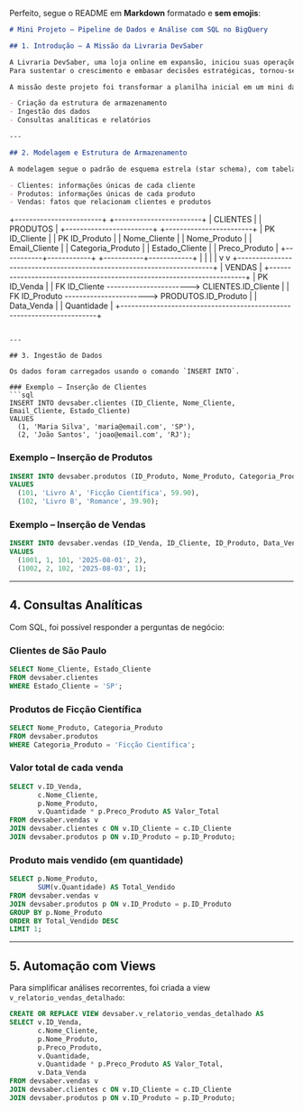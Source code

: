 Perfeito, segue o README em **Markdown** formatado e **sem emojis**:

```markdown
# Mini Projeto – Pipeline de Dados e Análise com SQL no BigQuery  

## 1. Introdução – A Missão da Livraria DevSaber  

A Livraria DevSaber, uma loja online em expansão, iniciou suas operações registrando vendas em planilhas simples.  
Para sustentar o crescimento e embasar decisões estratégicas, tornou-se necessário evoluir para uma arquitetura de dados mais robusta.  

A missão deste projeto foi transformar a planilha inicial em um mini data warehouse no Google BigQuery, construindo um pipeline completo que contemplasse:  

- Criação da estrutura de armazenamento  
- Ingestão dos dados  
- Consultas analíticas e relatórios  

---

## 2. Modelagem e Estrutura de Armazenamento  

A modelagem segue o padrão de esquema estrela (star schema), com tabelas de dimensão e tabela fato.  

- Clientes: informações únicas de cada cliente  
- Produtos: informações únicas de cada produto  
- Vendas: fatos que relacionam clientes e produtos  

```

+------------------------+                      +------------------------+
\|        CLIENTES        |                      |        PRODUTOS        |
+------------------------+                      +------------------------+
\| PK ID\_Cliente          |                      | PK ID\_Produto          |
\| Nome\_Cliente           |                      | Nome\_Produto           |
\| Email\_Cliente          |                      | Categoria\_Produto      |
\| Estado\_Cliente         |                      | Preco\_Produto          |
+-----------+------------+                      +-----------+------------+
\|                                               |
\|                                               |
v                                               v
+-----------------------------------------------------------------------+
\|                               VENDAS                                  |
+-----------------------------------------------------------------------+
\| PK ID\_Venda                                                           |
\| FK ID\_Cliente  -----------------------> CLIENTES.ID\_Cliente           |
\| FK ID\_Produto  -----------------------> PRODUTOS.ID\_Produto           |
\| Data\_Venda                                                            |
\| Quantidade                                                            |
+-----------------------------------------------------------------------+

````

---

## 3. Ingestão de Dados  

Os dados foram carregados usando o comando `INSERT INTO`.  

### Exemplo – Inserção de Clientes  
```sql
INSERT INTO devsaber.clientes (ID_Cliente, Nome_Cliente, Email_Cliente, Estado_Cliente)
VALUES 
  (1, 'Maria Silva', 'maria@email.com', 'SP'),
  (2, 'João Santos', 'joao@email.com', 'RJ');
````

### Exemplo – Inserção de Produtos

```sql
INSERT INTO devsaber.produtos (ID_Produto, Nome_Produto, Categoria_Produto, Preco_Produto)
VALUES
  (101, 'Livro A', 'Ficção Científica', 59.90),
  (102, 'Livro B', 'Romance', 39.90);
```

### Exemplo – Inserção de Vendas

```sql
INSERT INTO devsaber.vendas (ID_Venda, ID_Cliente, ID_Produto, Data_Venda, Quantidade)
VALUES
  (1001, 1, 101, '2025-08-01', 2),
  (1002, 2, 102, '2025-08-03', 1);
```

---

## 4. Consultas Analíticas

Com SQL, foi possível responder a perguntas de negócio:

### Clientes de São Paulo

```sql
SELECT Nome_Cliente, Estado_Cliente
FROM devsaber.clientes
WHERE Estado_Cliente = 'SP';
```

### Produtos de Ficção Científica

```sql
SELECT Nome_Produto, Categoria_Produto
FROM devsaber.produtos
WHERE Categoria_Produto = 'Ficção Científica';
```

### Valor total de cada venda

```sql
SELECT v.ID_Venda,
       c.Nome_Cliente,
       p.Nome_Produto,
       v.Quantidade * p.Preco_Produto AS Valor_Total
FROM devsaber.vendas v
JOIN devsaber.clientes c ON v.ID_Cliente = c.ID_Cliente
JOIN devsaber.produtos p ON v.ID_Produto = p.ID_Produto;
```

### Produto mais vendido (em quantidade)

```sql
SELECT p.Nome_Produto,
       SUM(v.Quantidade) AS Total_Vendido
FROM devsaber.vendas v
JOIN devsaber.produtos p ON v.ID_Produto = p.ID_Produto
GROUP BY p.Nome_Produto
ORDER BY Total_Vendido DESC
LIMIT 1;
```

---

## 5. Automação com Views

Para simplificar análises recorrentes, foi criada a view `v_relatorio_vendas_detalhado`:

```sql
CREATE OR REPLACE VIEW devsaber.v_relatorio_vendas_detalhado AS
SELECT v.ID_Venda,
       c.Nome_Cliente,
       p.Nome_Produto,
       p.Preco_Produto,
       v.Quantidade,
       v.Quantidade * p.Preco_Produto AS Valor_Total,
       v.Data_Venda
FROM devsaber.vendas v
JOIN devsaber.clientes c ON v.ID_Cliente = c.ID_Cliente
JOIN devsaber.produtos p ON v.ID_Produto = p.ID_Produto;
```


